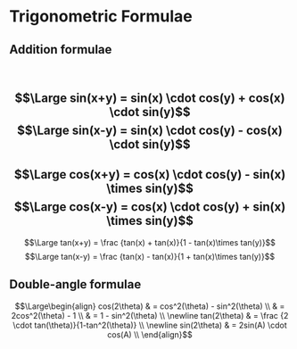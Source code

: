 # Trigonometric Formulae

## Addition formulae
\
$$\Large sin(x+y) = sin(x) \cdot cos(y) + cos(x) \cdot sin(y)$$
$$\Large sin(x-y) = sin(x) \cdot cos(y) - cos(x) \cdot sin(y)$$
--------------------------------------------------------
$$\Large cos(x+y) = cos(x) \cdot cos(y) - sin(x) \times sin(y)$$
$$\Large cos(x-y) = cos(x) \cdot cos(y) + sin(x) \times sin(y)$$
--------------------------------------------------------
$$\Large tan(x+y) = \frac {tan(x) + tan(x)}{1 - tan(x)\times tan(y)}$$
$$\Large tan(x-y) = \frac {tan(x) - tan(x)}{1 + tan(x)\times tan(y)}$$

## Double-angle formulae
$$\Large\begin{align}
    cos(2\theta)
    & = cos^2(\theta) - sin^2(\theta) \\
    & = 2cos^2(\theta) - 1 \\
    & = 1 - sin^2(\theta) \\
	\newline
	tan(2\theta)
	& = \frac {2 \cdot tan(\theta)}{1-tan^2(\theta)} \\
	\newline
	sin(2\theta)
	& = 2sin(A) \cdot cos(A) \\
\end{align}$$